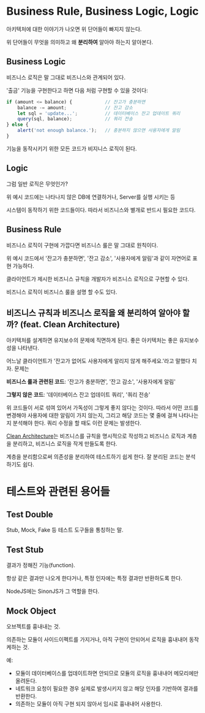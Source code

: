 # Business Rule, Business Logic, Logic

아키텍처에 대한 이야기가 나오면 위 단어들이 빠지지 않는다.

위 단어들이 무엇을 의미하고 왜 **분리하여** 알아야 하는지 알아본다.

## Business Logic

비즈니스 로직은 말 그대로 비즈니스와 관계되어 있다.

'출금' 기능을 구현한다고 하면 다음 처럼 구현할 수 있을 것이다:

```javascript
if (amount <= balance) {            // 잔고가 충분하면
    balance -= amount;              // 잔고 감소
    let sql = 'update...';          // 데이터베이스 잔고 업데이트 쿼리
    query(sql, balance);            // 쿼리 전송
} else {
    alert('not enough balance.');   // 충분하지 않으면 사용자에게 알림
}
```

기능을 동작시키기 위한 모든 코드가 비지니스 로직이 된다.

## Logic

그럼 일반 로직은 무엇인가?

위 예시 코드에는 나타나지 않은 DB에 연결하거나, Server를 실행 시키는 등

시스템이 동작하기 위한 코드들이다. 따라서 비즈니스와 별개로 반드시 필요한 코드다.

## Business Rule

비즈니스 로직이 구현에 가깝다면 비즈니스 룰은 말 그대로 원칙이다.

위 예시 코드에서 '잔고가 충분하면', '잔고 감소', '사용자에게 알림'과 같이 자연어로 표현 가능하다.

클라이언트가 제시한 비즈니스 규칙을 개발자가 비즈니스 로직으로 구현할 수 있다.

비즈니스 로직이 비즈니스 룰을 설명 할 수도 있다.

## 비즈니스 규칙과 비즈니스 로직을 왜 분리하여 알아야 할까? (feat. Clean Architecture)

아키텍처를 설계하면 유지보수의 문제에 직면하게 된다.
좋은 아키텍처는 좋은 유지보수성을 나타낸다.

어느날 클라이언트가 '잔고가 없어도 사용자에게 알리지 않게 해주세요.'라고 말했다 치자.
문제는

**비즈니스 룰과 관련된 코드**: '잔고가 충분하면', '잔고 감소', '사용자에게 알림'

**그렇지 않은 코드**: '데이터베이스 잔고 업데이트 쿼리', '쿼리 전송'

위 코드들이 서로 섞여 있어서 가독성이 그렇게 좋지 않다는 것이다.
따라서 어떤 코드를 변경해야 사용자에 대한 알림이 가지 않는지, 그리고 해당 코드는 몇 줄에 걸쳐 나타나는지 분석해야 한다.
쿼리 수정을 할 때도 이런 문제는 발생한다.

[Clean Architecture](https://blog.coderifleman.com/2017/12/18/the-clean-architecture/?utm_medium=social&utm_source=gaerae.com&utm_campaign=%EA%B0%9C%EB%B0%9C%EC%9E%90%EC%8A%A4%EB%9F%BD%EB%8B%A4)는
비즈니스를 규칙을 명시적으로 작성하고 비즈니스 로직과 계층을 분리하고, 비즈니스 로직을 작게 만들도록 한다.

계층을 분리함으로써 의존성을 분리하여 테스트하기 쉽게 한다. 잘 분리된 코드는 분석하기도 쉽다.

# 테스트와 관련된 용어들

## Test Double

Stub, Mock, Fake 등 테스트 도구들을 통칭하는 말.

## Test Stub

결과가 정해진 기능(function).

항상 같은 결과만 나오게 한다거나, 특정 인자에는 특정 결과만 반환하도록 한다.

NodeJS에는 SinonJS가 그 역할을 한다.

## Mock Object

오브젝트를 흉내내는 것.

의존하는 모듈이 사이드이펙트를 가지거나, 아직 구현이 안되어서 로직을 흉내내어 동작케하는 것.

예:

* 모듈이 데이터베이스를 업데이트하면 안되므로 모듈의 로직을 흉내내어 메모리에만 올려둔다.
* 네트워크 요청이 필요한 경우 실제로 발생시키지 않고 해당 인자를 기반하여 결과를 반환한다.
* 의존하는 모듈이 아직 구현 되지 않아서 임시로 흉내내어 사용한다.
